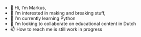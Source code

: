 - 👋 Hi, I’m Markus,
- 👀 I’m interested in making and breaking stuff,
- 🌱 I’m currently learning Python
- 💞️ I’m looking to collaborate on educational content in Dutch
- 📫 How to reach me is still work in progress

<!---
alledingenmaken/alledingenmaken is a ✨ special ✨ repository because its `README.md` (this file) appears on your GitHub profile.
You can click the Preview link to take a look at your changes.
--->
